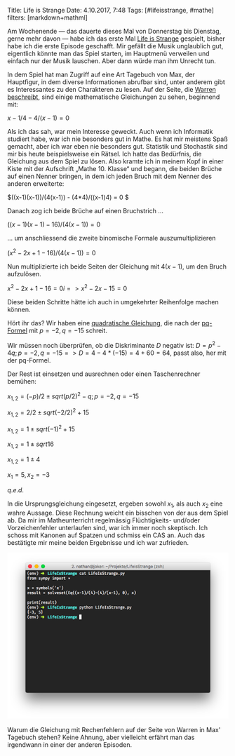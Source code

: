 Title: Life is Strange
Date: 4.10.2017, 7:48
Tags: [#lifeisstrange, #mathe]
filters: [markdown+mathml]

Am Wochenende — das dauerte dieses Mal von Donnerstag bis Dienstag, gerne mehr davon — habe ich das erste Mal [Life is Strange](https://de.wikipedia.org/wiki/Life_Is_Strange) gespielt, bisher habe ich die erste Episode geschafft. Mir gefällt die Musik unglaublich gut, eigentlich könnte man das Spiel starten, im Hauptmenü verweilen und einfach nur der Musik lauschen. Aber dann würde man ihm Unrecht tun.

In dem Spiel hat man Zugriff auf eine Art Tagebuch von Max, der Hauptfigur, in dem diverse Informationen abrufbar sind, unter anderem gibt es Interessantes zu den Charakteren zu lesen. Auf der Seite, die [Warren beschreibt](https://vignette.wikia.nocookie.net/rememberme/images/2/22/Warren_Entry.png/revision/latest?cb=20150209230731), sind einige mathematische Gleichungen zu sehen, beginnend mit:

${x-1}/4 - 4/(x-1)=0$

Als ich das sah, war mein Interesse geweckt. Auch wenn ich Informatik studiert habe, war ich nie besonders gut in Mathe. Es hat mir meistens Spaß gemacht, aber ich war eben nie besonders gut. Statistik und Stochastik sind mir bis heute beispielsweise ein Rätsel. Ich hatte das Bedürfnis, die Gleichung aus dem Spiel zu lösen. Also kramte ich in meinem Kopf in einer Kiste mit der Aufschrift „Mathe 10. Klasse“ und begann, die beiden Brüche auf einen Nenner bringen, in dem ich jeden Bruch mit dem Nenner des anderen erweiterte:

$((x-1)(x-1))/(4(x-1)) - (4*4)/((x-1)4) = 0 $

Danach zog ich beide Brüche auf einen Bruchstrich ...

$((x-1)(x-1)-16)/(4(x-1)) = 0$

... um anschliessend die zweite binomische Formale auszumultiplizieren

$(x^2-2x+1-16)/(4(x-1))=0$

Nun multiplizierte ich beide Seiten der Gleichung mit $4(x-1)$, um den Bruch aufzulösen.

$x^2-2x+1-16=0i => x^2-2x-15=0$

Diese beiden Schritte hätte ich auch in umgekehrter Reihenfolge machen können.

Hört ihr das? Wir haben eine [quadratische Gleichung](https://de.wikipedia.org/wiki/Quadratische_Gleichung), die nach der [pq-Formel](https://de.wikipedia.org/wiki/Quadratische_Gleichung#L.C3.B6sungsformel_f.C3.BCr_die_Normalform_.28p-q-Formel.29) mit $p=-2, q=-15$ schreit.

Wir müssen noch überprüfen, ob die Diskriminante $D$ negativ ist: $D=p^2-4q; p=-2, q=-15 => D = 4-4*(-15) = 4+60=64$, passt also, her mit der pq-Formel.

Der Rest ist einsetzen und ausrechnen oder einen Taschenrechner bemühen:

$x_{1,2} = (-p)/2 ± sqrt{(p/2)^2-q}; p=-2, q=-15$

$x_{1,2} = 2/2 ± sqrt{(-2/2)^2+15}$

$x_{1,2} = 1 ± sqrt{(-1)^2+15}$

$x_{1,2} = 1 ± sqrt{16}$

$x_{1,2} = 1 ± 4$

$x_1 = 5, x_2 = -3$

$q.e.d.$

In die Ursprungsgleichung eingesetzt, ergeben sowohl $x_1$, als auch $x_2$ eine wahre Aussage. Diese Rechnung weicht ein bisschen von der aus dem Spiel ab. Da mir im Matheunterricht regelmässig Flüchtigkeits- und/oder Vorzeichenfehler unterlaufen sind, war ich immer noch skeptisch. Ich schoss mit Kanonen auf Spatzen und schmiss ein CAS an. Auch das bestätigte mir meine beiden Ergebnisse und ich war zufrieden.

![Screenshot vom CAS](/img/Life_is_strange_CAS.png)

Warum die Gleichung mit Rechenfehlern auf der Seite von Warren in Max' Tagebuch stehen? Keine Ahnung, aber vielleicht erfährt man das irgendwann in einer der anderen Episoden.
